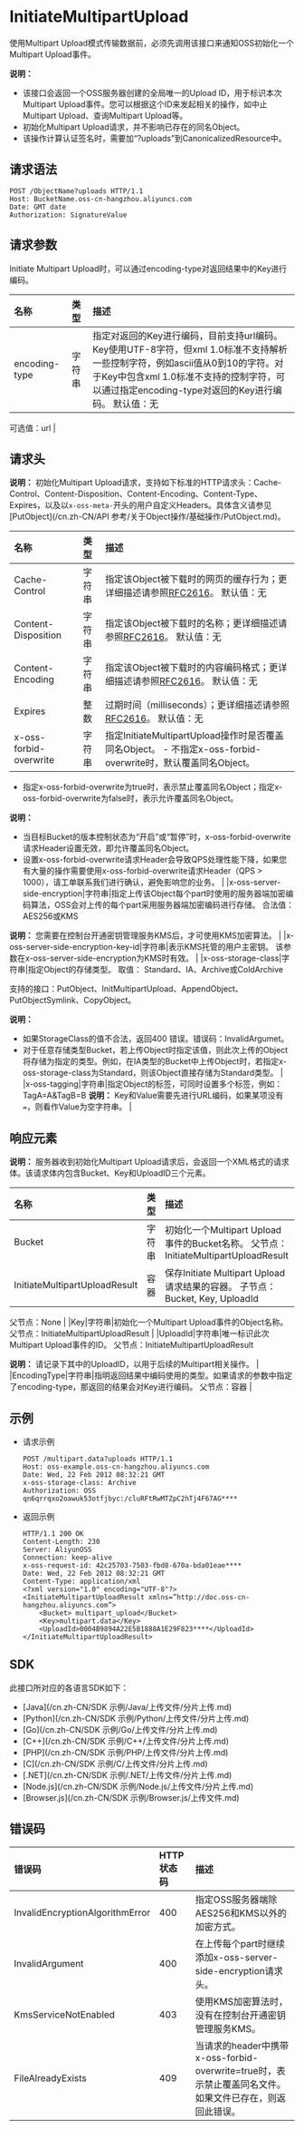 # InitiateMultipartUpload

使用Multipart Upload模式传输数据前，必须先调用该接口来通知OSS初始化一个Multipart Upload事件。

**说明：**

-   该接口会返回一个OSS服务器创建的全局唯一的Upload ID，用于标识本次Multipart Upload事件。您可以根据这个ID来发起相关的操作，如中止Multipart Upload、查询Multipart Upload等。
-   初始化Multipart Upload请求，并不影响已存在的同名Object。
-   该操作计算认证签名时，需要加“?uploads”到CanonicalizedResource中。

## 请求语法

```
POST /ObjectName?uploads HTTP/1.1
Host: BucketName.oss-cn-hangzhou.aliyuncs.com
Date: GMT date
Authorization: SignatureValue
```

## 请求参数

Initiate Multipart Upload时，可以通过encoding-type对返回结果中的Key进行编码。

|名称|类型|描述|
|:-|:-|:-|
|encoding-type|字符串|指定对返回的Key进行编码，目前支持url编码。Key使用UTF-8字符，但xml 1.0标准不支持解析一些控制字符，例如ascii值从0到10的字符。对于Key中包含xml 1.0标准不支持的控制字符，可以通过指定encoding-type对返回的Key进行编码。 默认值：无

可选值：url |

## 请求头

**说明：** 初始化Multipart Upload请求，支持如下标准的HTTP请求头：Cache-Control、Content-Disposition、Content-Encoding、Content-Type、Expires，以及以`x-oss-meta-`开头的用户自定义Headers。具体含义请参见[PutObject](/cn.zh-CN/API 参考/关于Object操作/基础操作/PutObject.md)。

|名称|类型|描述|
|:-|:-|:-|
|Cache-Control|字符串|指定该Object被下载时的网页的缓存行为；更详细描述请参照[RFC2616](https://www.ietf.org/rfc/rfc2616.txt)。 默认值：无 |
|Content-Disposition|字符串|指定该Object被下载时的名称；更详细描述请参照[RFC2616](https://www.ietf.org/rfc/rfc2616.txt)。 默认值：无 |
|Content-Encoding|字符串|指定该Object被下载时的内容编码格式；更详细描述请参照[RFC2616](https://www.ietf.org/rfc/rfc2616.txt)。 默认值：无 |
|Expires|整数|过期时间（milliseconds）；更详细描述请参照[RFC2616](https://www.ietf.org/rfc/rfc2616.txt)。 默认值：无 |
|x-oss-forbid-overwrite|字符串|指定InitiateMultipartUpload操作时是否覆盖同名Object。 -   不指定x-oss-forbid-overwrite时，默认覆盖同名Object。
-   指定x-oss-forbid-overwrite为true时，表示禁止覆盖同名Object；指定x-oss-forbid-overwrite为false时，表示允许覆盖同名Object。

**说明：**

-   当目标Bucket的版本控制状态为“开启”或“暂停”时，x-oss-forbid-overwrite请求Header设置无效，即允许覆盖同名Object。
-   设置x-oss-forbid-overwrite请求Header会导致QPS处理性能下降，如果您有大量的操作需要使用x-oss-forbid-overwrite请求Header（QPS \> 1000），请工单联系我们进行确认，避免影响您的业务。 |
|x-oss-server-side-encryption|字符串|指定上传该Object每个part时使用的服务器端加密编码算法，OSS会对上传的每个part采用服务器端加密编码进行存储。 合法值：AES256或KMS

**说明：** 您需要在控制台开通密钥管理服务KMS后，才可使用KMS加密算法。 |
|x-oss-server-side-encryption-key-id|字符串|表示KMS托管的用户主密钥。 该参数在x-oss-server-side-encryption为KMS时有效。 |
|x-oss-storage-class|字符串|指定Object的存储类型。 取值： Standard、IA、Archive或ColdArchive

支持的接口：PutObject、InitMultipartUpload、AppendObject、 PutObjectSymlink、CopyObject。

**说明：**

-   如果StorageClass的值不合法，返回400 错误。错误码：InvalidArgumet。
-   对于任意存储类型Bucket，若上传Object时指定该值，则此次上传的Object将存储为指定的类型。例如，在IA类型的Bucket中上传Object时，若指定x-oss-storage-class为Standard，则该Object直接存储为Standard类型。 |
|x-oss-tagging|字符串|指定Object的标签，可同时设置多个标签，例如： TagA=A&TagB=B **说明：** Key和Value需要先进行URL编码，如果某项没有`=`，则看作Value为空字符串。 |

## 响应元素

**说明：** 服务器收到初始化Multipart Upload请求后，会返回一个XML格式的请求体。该请求体内包含Bucket、Key和UploadID三个元素。

|名称|类型|描述|
|:-|:-|:-|
|Bucket|字符串|初始化一个Multipart Upload事件的Bucket名称。 父节点：InitiateMultipartUploadResult |
|InitiateMultipartUploadResult|容器|保存Initiate Multipart Upload请求结果的容器。 子节点：Bucket, Key, UploadId

父节点：None |
|Key|字符串|初始化一个Multipart Upload事件的Object名称。 父节点：InitiateMultipartUploadResult |
|UploadId|字符串|唯一标识此次Multipart Upload事件的ID。 父节点：InitiateMultipartUploadResult

**说明：** 请记录下其中的UploadID，以用于后续的Multipart相关操作。 |
|EncodingType|字符串|指明返回结果中编码使用的类型。如果请求的参数中指定了encoding-type，那返回的结果会对Key进行编码。 父节点：容器 |

## 示例

-   请求示例

    ```
    POST /multipart.data?uploads HTTP/1.1 
    Host: oss-example.oss-cn-hangzhou.aliyuncs.com 
    Date: Wed, 22 Feb 2012 08:32:21 GMT 
    x-oss-storage-class: Archive
    Authorization: OSS qn6qrrqxo2oawuk53otfjbyc:/cluRFtRwMTZpC2hTj4F67AG****
    ```

-   返回示例

    ```
    HTTP/1.1 200 OK
    Content-Length: 230
    Server: AliyunOSS
    Connection: keep-alive
    x-oss-request-id: 42c25703-7503-fbd8-670a-bda01eae****
    Date: Wed, 22 Feb 2012 08:32:21 GMT
    Content-Type: application/xml
    <?xml version="1.0" encoding="UTF-8"?>
    <InitiateMultipartUploadResult xmlns=”http://doc.oss-cn-hangzhou.aliyuncs.com”>
        <Bucket> multipart_upload</Bucket>
        <Key>multipart.data</Key>
        <UploadId>0004B9894A22E5B1888A1E29F823****</UploadId>
    </InitiateMultipartUploadResult>
    ```


## SDK

此接口所对应的各语言SDK如下：

-   [Java](/cn.zh-CN/SDK 示例/Java/上传文件/分片上传.md)
-   [Python](/cn.zh-CN/SDK 示例/Python/上传文件/分片上传.md)
-   [Go](/cn.zh-CN/SDK 示例/Go/上传文件/分片上传.md)
-   [C++](/cn.zh-CN/SDK 示例/C++/上传文件/分片上传.md)
-   [PHP](/cn.zh-CN/SDK 示例/PHP/上传文件/分片上传.md)
-   [C](/cn.zh-CN/SDK 示例/C/上传文件/分片上传.md)
-   [.NET](/cn.zh-CN/SDK 示例/.NET/上传文件/分片上传.md)
-   [Node.js](/cn.zh-CN/SDK 示例/Node.js/上传文件/分片上传.md)
-   [Browser.js](/cn.zh-CN/SDK 示例/Browser.js/上传文件.md)

## 错误码

|错误码|HTTP 状态码|描述|
|:--|:-------|:-|
|InvalidEncryptionAlgorithmError|400|指定OSS服务器端除AES256和KMS以外的加密方式。|
|InvalidArgument|400|在上传每个part时继续添加x-oss-server-side-encryption请求头。|
|KmsServiceNotEnabled|403|使用KMS加密算法时，没有在控制台开通密钥管理服务KMS。|
|FileAlreadyExists|409|当请求的header中携带x-oss-forbid-overwrite=true时，表示禁止覆盖同名文件。如果文件已存在，则返回此错误。|

